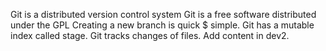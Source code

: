 Git is a distributed version control system
Git is a free software distributed under the GPL
Creating a new branch is quick $ simple.
Git has a mutable index called stage.
Git tracks changes of files.
Add content in dev2.
